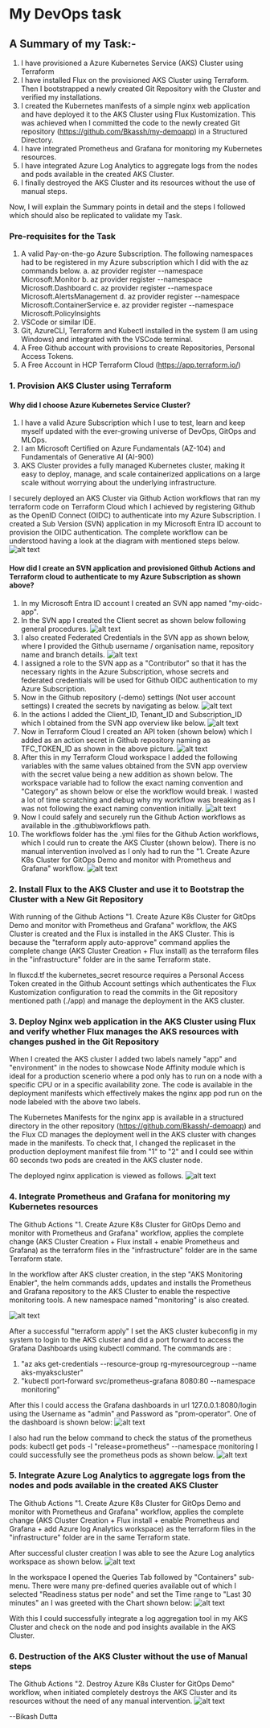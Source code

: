 # My DevOps task

## A Summary of my Task:-
1. I have provisioned a Azure Kubernetes Service (AKS) Cluster using Terraform
2. I have installed Flux on the provisioned AKS Cluster using Terraform. Then I bootstrapped a newly created Git Repository with the Cluster and verified my installations.
3. I created the Kubernetes manifests of a simple nginx web application and have deployed it to the AKS Cluster using Flux Kustomization. This was achieved when I committed the code to the newly created Git repository (https://github.com/Bkassh/my-demoapp) in a Structured Directory.
4. I have integrated Prometheus and Grafana for monitoring my Kubernetes resources.
5. I have integrated Azure Log Analytics to aggregate logs from the nodes and pods available in the created AKS Cluster.
6. I finally destroyed the AKS Cluster and its resources without the use of manual steps.

Now, I will explain the Summary points in detail and the steps I followed which should also be replicated to validate my Task.

### Pre-requisites for the Task
1. A valid Pay-on-the-go Azure Subscription. The following namespaces had to be registered in my Azure subscription which I did with the az commands below.
    a. az provider register --namespace Microsoft.Monitor
    b. az provider register --namespace Microsoft.Dashboard
    c. az provider register --namespace Microsoft.AlertsManagement
    d. az provider register --namespace Microsoft.ContainerService
    e. az provider register --namespace Microsoft.PolicyInsights
2. VSCode or similar IDE.
3. Git, AzureCLI, Terraform and Kubectl installed in the system (I am using Windows) and integrated with the VSCode terminal.
4. A Free Github account with provisions to create Repositories, Personal Access Tokens.
5. A Free Account in HCP Terraform Cloud (https://app.terraform.io/)

### 1. Provision AKS Cluster using Terraform

#### Why did I choose Azure Kubernetes Service Cluster?
1. I have a valid Azure Subscription which I use to test, learn and keep myself updated with the ever-growing universe of DevOps, GitOps and MLOps.
2. I am Microsoft Certified on Azure Fundamentals (AZ-104) and Fundamentals of Generative AI (AI-900)
3. AKS Cluster provides a fully managed Kubernetes cluster, making it easy to deploy, manage, and scale containerized applications on a large scale without worrying about the underlying infrastructure.

I securely deployed an AKS Cluster via Github Action workflows that ran my terraform code on Terraform Cloud which I achieved by registering Github as the OpenID Connect (OIDC) to authenticate into my Azure Subscription. I created a Sub Version (SVN) application in my Microsoft Entra ID account to provision the OIDC authentication. The complete workflow can be understood having a look at the diagram with mentioned steps below.
![alt text](images/image.png)

#### How did I create an SVN application and provisioned Github Actions and Terraform cloud to authenticate to my Azure Subscription as shown above?
1. In my Microsoft Entra ID account I created an SVN app named "my-oidc-app".
2. In the SVN app I created the Client secret as shown below following general procedures.
![alt text](images/image-2.png)
3. I also created Federated Credentials in the SVN app as shown below, where I provided the Github username / organisation name, repository name and branch details.
![alt text](images/image-3.png)
4. I assigned a role to the SVN app as a "Contributor" so that it has the necessary rights in the Azure Subscription, whose secrets and federated credentials will be used for Github OIDC authentication to my Azure Subscription.
5. Now in the Github repository (-demo) settings (Not user account settings) I created the secrets by navigating as below.
![alt text](images/image-4.png)
6. In the actions I added the Client_ID, Tenant_ID and Subscription_ID which I obtained from the SVN app overview like below.
![alt text](images/image-5.png)
7. Now in Terraform Cloud I created an API token (shown below) which I added as an action secret in Github repository naming as TFC_TOKEN_ID as shown in the above picture.
![alt text](images/image-6.png)
8. After this in my Terraform Cloud workspace I added the following variables with the same values obtained from the SVN app overview with the secret value being a new addition as shown below. The workspace variable had to follow the exact naming convention and "Category" as shown below or else the workflow would break. I wasted a lot of time scratching and debug why my workflow was breaking as I was not following the exact naming convention initially.
![alt text](images/image-7.png)
9. Now I could safely and securely run the Github Action workflows as available in the .github\workflows path.
10. The workflows folder has the .yml files for the Github Action workflows, which I could run to create the AKS Cluster (shown below). There is no manual intervention involved as I only had to run the "1. Create Azure K8s Cluster for  GitOps Demo and monitor with Prometheus and Grafana" workflow.
![alt text](images/image-8.png)

### 2. Install Flux to the AKS Cluster and use it to Bootstrap the Cluster with a New Git Repository

With running of the Github Actions "1. Create Azure K8s Cluster for GitOps Demo and monitor with Prometheus and Grafana" workflow, the AKS Cluster is created and the Flux is installed in the AKS Cluster. This is because the "terraform apply auto-approve" command applies the complete change (AKS Cluster Creation + Flux install) as the terraform files in the "infrastructure" folder are in the same Terraform state.

In fluxcd.tf the kubernetes_secret resource requires a Personal Access Token created in the Github Account settings which authenticates the Flux Kustomization configuration to read the commits in the Git repository mentioned path (./app) and manage the deployment in the AKS cluster.

### 3. Deploy Nginx web application in the AKS Cluster using Flux and verify whether Flux manages the AKS resources with changes pushed in the Git Repository

When I created the AKS cluster I added two labels namely "app" and "environment" in the nodes to showcase Node Affinity module which is ideal for a production scenerio where a pod only has to run on a node with a specific CPU or in a specific availability zone. The code is available in the deployment manifests which effectively makes the nginx app pod run on the node labeled with the above two labels.

The Kubernetes Manifests for the nginx app is available in a structured directory in the other repository (https://github.com/Bkassh/-demoapp) and the Flux CD manages the deployment well in the AKS cluster with changes made in the manifests. To check that, I changed the replicaset in the production deployment manifest file from "1" to "2" and I could see within 60 seconds two pods are created in the AKS cluster node.

The deployed nginx application is viewed as follows.
![alt text](images/image-9.png)

### 4. Integrate Prometheus and Grafana for monitoring my Kubernetes resources

The Github Actions "1. Create Azure K8s Cluster for GitOps Demo and monitor with Prometheus and Grafana" workflow, applies the complete change (AKS Cluster Creation + Flux install + enable Prometheus and Grafana) as the terraform files in the "infrastructure" folder are in the same Terraform state.

In the workflow after AKS cluster creation, in the step "AKS Monitoring Enabler", the helm commands adds, updates and installs the Prometheus and Grafana repository to the AKS Cluster to enable the respective monitoring tools. A new namespace named "monitoring" is also created.

![alt text](images/image-10.png)

After a successful "terraform apply" I set the AKS cluster kubeconfig in my system to login to the AKS cluster and did a port forward to access the Grafana Dashboards using kubectl command.
The commands are :
1. "az aks get-credentials --resource-group rg-myresourcegroup --name aks-myakscluster"
2. "kubectl port-forward svc/prometheus-grafana 8080:80 --namespace monitoring"

After this I could access the Grafana dashboards in url 127.0.0.1:8080/login using the Username as "admin" and Password as "prom-operator". One of the dashboard is shown below:
![alt text](images/image17.png)

I also had run the below command to check the status of the prometheus pods:
 kubectl get pods -l "release=prometheus" --namespace monitoring
I could successfully see the prometheus pods as shown below.
![alt text](images/image-11.png)

### 5. Integrate Azure Log Analytics to aggregate logs from the nodes and pods available in the created AKS Cluster

The Github Actions "1. Create Azure K8s Cluster for GitOps Demo and monitor with Prometheus and Grafana" workflow, applies the complete change (AKS Cluster Creation + Flux install + enable Prometheus and Grafana + add Azure log Analytics workspace) as the terraform files in the "infrastructure" folder are in the same Terraform state.

After successful cluster creation I was able to see the Azure Log analytics workspace as shown below.
![alt text](images/image-14.png)

In the workspace I opened the Queries Tab followed by "Containers" sub-menu. There were many pre-defined queries available out of which I selected "Readiness status per node" and set the Time range to "Last 30 minutes" an I was greeted with the Chart shown below:
![alt text](images/image-15.png)

With this I could successfully integrate a log aggregation tool in my AKS Cluster and check on the node and pod insights available in the AKS Cluster.

### 6. Destruction of the AKS Cluster without the use of Manual steps

The Github Actions "2. Destroy Azure K8s Cluster for GitOps Demo" workflow, when initiated completely destroys the AKS Cluster and its resources without the need of any manual intervention.
![alt text](images/image-16.png)

--Bikash Dutta
